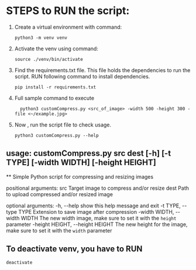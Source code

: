
# STEPS to RUN the script:

1. Create a virtual environment with command:
    ```
    python3 -m venv venv     
    ```
1. Activate the venv using command:
    ```
    source ./venv/bin/activate    
    ```
1. Find the requirements.txt file. This file holds the dependencies to run the script. RUN following command to install  dependencies.
    ```
    pip install -r requirements.txt   
    ```

1. Full sample command to execute
    ```
      python3 customCompress.py <src_of_image> -width 500 -height 300 -file <~/example.jpg>
    ```
1. Now , run the script file to check usage.
    ```
    python3 customCompress.py --help
    ```

## usage: customCompress.py  src dest [-h] [-t TYPE] [-width WIDTH] [-height HEIGHT]
                        

** Simple Python script for compressing and resizing images

positional arguments:
  src                   Target image to compress and/or resize
  dest                  Path to upload compressed and/or resized image

optional arguments:
  -h, --help            show this help message and exit
  -t TYPE, --type TYPE  Extension to save image after compression
  -width WIDTH, --width WIDTH
            The new width image, make sure to set it with the
            `height` parameter
  -height HEIGHT, --height HEIGHT
            The new height for the image, make sure to set it with
            the `width` parameter



## To deactivate venv, you have to RUN
    deactivate
